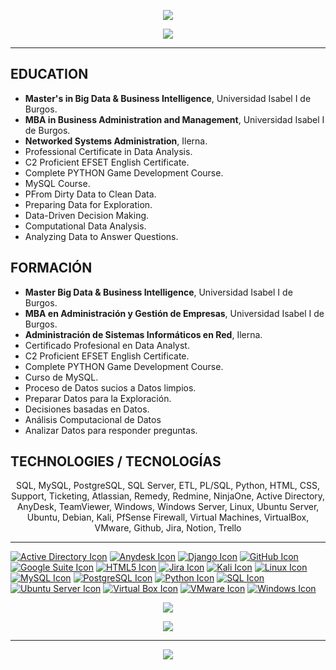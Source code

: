 <p align="center">
  <img src="https://readme-typing-svg.demolab.com?font=Play&size=60&pause=2000&color=green&center=true&random=true&width=700&height=79&lines=SETHEJINN" />
</a></p>

<p align="center">
    <img src="https://media1.tenor.com/m/RYJZjeM7FPYAAAAd/leaves-thanks.gif" />
  </a>
</p>

<hr style="border-color:green;">
<p></p>

## EDUCATION
- **Master's in Big Data & Business Intelligence**, Universidad Isabel I de Burgos.
- **MBA in Business Administration and Management**, Universidad Isabel I de Burgos.
- **Networked Systems Administration**, Ilerna.
- Professional Certificate in Data Analysis.
- C2 Proficient EFSET English Certificate.
- Complete PYTHON Game Development Course.
- MySQL Course.
- PFrom Dirty Data to Clean Data.
- Preparing Data for Exploration.
- Data-Driven Decision Making.
- Computational Data Analysis.
- Analyzing Data to Answer Questions.

## FORMACIÓN
- **Master Big Data & Business Intelligence**, Universidad Isabel I de Burgos.
- **MBA en Administración y Gestión de Empresas**, Universidad Isabel I de Burgos.
- **Administración de Sistemas Informáticos en Red**, Ilerna.
- Certificado Profesional en Data Analyst.
- C2 Proficient EFSET English Certificate.
- Complete PYTHON Game Development Course.
- Curso de MySQL.
- Proceso de Datos sucios a Datos limpios.
- Preparar Datos para la Exploración.
- Decisiones basadas en Datos.
- Análisis Computacional de Datos
- Analizar Datos para responder preguntas.

## TECHNOLOGIES / TECNOLOGÍAS
<p align="center"> SQL, MySQL, PostgreSQL, SQL Server, ETL, PL/SQL, Python, HTML, CSS, Support, Ticketing, Atlassian, Remedy, Redmine, NinjaOne, Active Directory, AnyDesk, TeamViewer, Windows, Windows Server, Linux, Ubuntu Server, Ubuntu, Debian, Kali, PfSense Firewall, Virtual Machines, VirtualBox, VMware, Github, Jira, Notion, Trello </p>

<hr style="border-color:green;">
<p></p>

[![Active Directory Icon](https://img.icons8.com/color/32/000000/active-directory.png)](https://www.microsoft.com/en-us/cloud-platform/active-directory)
[![Anydesk Icon](https://img.icons8.com/color/32/000000/anydesk.png)](https://www.anydesk.com/)
[![Django Icon](https://img.icons8.com/color/48/000000/django.png)](https://www.djangoproject.com/)
[![GitHub Icon](https://img.icons8.com/fluent/48/000000/github.png)](https://github.com/)
[![Google Suite Icon](https://img.icons8.com/color/32/000000/google-logo.png)](https://gsuite.google.com/)
[![HTML5 Icon](https://img.icons8.com/color/48/000000/html-5.png)](https://developer.mozilla.org/en-US/docs/Web/Guide/HTML/HTML5)
[![Jira Icon](https://img.icons8.com/color/48/000000/jira.png)](https://www.atlassian.com/software/jira)
[![Kali Icon](https://img.icons8.com/color/48/000000/kali-linux.png)](https://www.kali.org/)
[![Linux Icon](https://img.icons8.com/color/48/000000/linux.png)](https://www.linux.org/)
[![MySQL Icon](https://img.icons8.com/ios-filled/50/000000/mysql-logo.png)](https://www.mysql.com/)
[![PostgreSQL Icon](https://img.icons8.com/color/48/000000/postgreesql.png)](https://www.postgresql.org/)
[![Python Icon](https://img.icons8.com/color/48/000000/python.png)](https://www.python.org/)
[![SQL Icon](https://img.icons8.com/color/48/000000/sql.png)](https://en.wikipedia.org/wiki/SQL)
[![Ubuntu Server Icon](https://img.icons8.com/color/48/000000/ubuntu.png)](https://ubuntu.com/server)
[![Virtual Box Icon](https://img.icons8.com/color/48/000000/virtualbox.png)](https://www.virtualbox.org/)
[![VMware Icon](https://img.icons8.com/color/48/000000/vmware.png)](https://www.vmware.com/)
[![Windows Icon](https://img.icons8.com/color/48/000000/windows-10.png)](https://www.microsoft.com/en-us/windows)

<p align="center">
      <img src="https://github-readme-stats.vercel.app/api?username=sethejinn&theme=transparent&show_icons=true">
      <a href="https://github.com/iceyami/github-readme-stats">
      </a><p>
        
<p align="center">
<a href=https://github.com/sethejinn">
  <img align="center" src="https://github-readme-stats.vercel.app/api/top-langs/?username=sethejinn&langs_count=8" />
</a></p>

<hr style="border-color:green;">
<p></p>

<p align="center">
    <img src="https://img.freepik.com/premium-photo/intelligence-analyst-soldier-analyzing-data-information-scre-poster-design-2d-a4-creative-ideas_655090-1124832.jpg">
